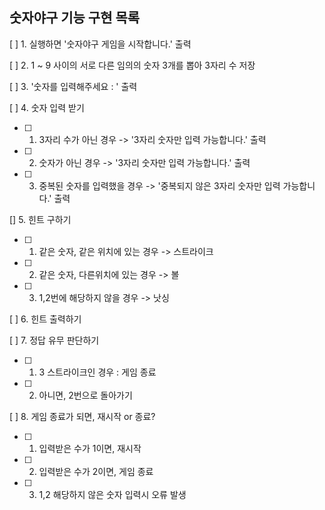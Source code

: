 ## 숫자야구 기능 구현 목록

[ ] 1. 실행하면 '숫자야구 게임을 시작합니다.' 출력

[ ] 2. 1 ~ 9 사이의 서로 다른 임의의 숫자 3개를 뽑아 3자리 수 저장

[ ] 3. '숫자를 입력해주세요 : ' 출력

[ ] 4. 숫자 입력 받기
   -[ ] 1. 3자리 수가 아닌 경우 -> '3자리 숫자만 입력 가능합니다.' 출력
   -[ ] 2. 숫자가 아닌 경우 -> '3자리 숫자만 입력 가능합니다.' 출력
   -[ ] 3. 중복된 숫자를 입력했을 경우 -> '중복되지 않은 3자리 숫자만 입력 가능합니다.' 출력

[]  5.  힌트 구하기
   -[ ] 1. 같은 숫자, 같은 위치에 있는 경우 -> 스트라이크
   -[ ] 2. 같은 숫자, 다른위치에 있는 경우 -> 볼
   -[ ] 3. 1,2번에 해당하지 않을 경우 -> 낫싱

[ ] 6. 힌트 출력하기

[ ] 7. 정답 유무 판단하기
   -[ ] 1. 3 스트라이크인 경우 : 게임 종료
   -[ ] 2. 아니면, 2번으로 돌아가기

[ ] 8. 게임 종료가 되면, 재시작 or 종료?
   -[ ] 1. 입력받은 수가 1이면, 재시작
   -[ ] 2. 입력받은 수가 2이면, 게임 종료
   -[ ] 3. 1,2 해당하지 않은 숫자 입력시 오류 발생
